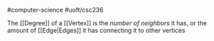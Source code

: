 #computer-science 
#uoft/csc236 

The [[Degree]] of a [[Vertex]] is the *number of neighbors* it has, or the amount of [[Edge|Edges]] it has connecting it to other vertices